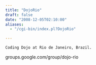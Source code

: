 ```yaml
---
title: "DojoRio"
draft: false
date: "2008-12-05T02:10:00"
aliases:
  - "/cgi-bin/index.pl?DojoRio"

---
```

    Coding Dojo at Rio de Janeiro, Brazil.

groups.google.com/group/dojo-rio
